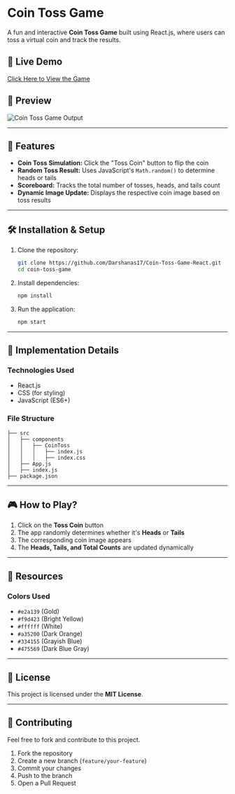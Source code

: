 # Coin Toss Game

A fun and interactive **Coin Toss Game** built using React.js, where users can toss a virtual coin and track the results.

## 🚀 Live Demo
[Click Here to View the Game](https://darshanas17.github.io/Coin-Toss-Game-React/)

## 📸 Preview

![Coin Toss Game Output](https://assets.ccbp.in/frontend/content/react-js/coin-toss-game-output.gif)

---

## 🎯 Features

- **Coin Toss Simulation:** Click the "Toss Coin" button to flip the coin
- **Random Toss Result:** Uses JavaScript's `Math.random()` to determine heads or tails
- **Scoreboard:** Tracks the total number of tosses, heads, and tails count
- **Dynamic Image Update:** Displays the respective coin image based on toss results

---

## 🛠️ Installation & Setup

1. Clone the repository:
   ```sh
   git clone https://github.com/Darshanas17/Coin-Toss-Game-React.git
   cd coin-toss-game
   ```
2. Install dependencies:
   ```sh
   npm install
   ```
3. Run the application:
   ```sh
   npm start
   ```

---

## 📝 Implementation Details

### **Technologies Used**

- React.js
- CSS (for styling)
- JavaScript (ES6+)

### **File Structure**

```
├── src
│   ├── components
│   │   ├── CoinToss
│   │   │   ├── index.js
│   │   │   ├── index.css
│   ├── App.js
│   ├── index.js
├── package.json
```

---

## 🎮 How to Play?

1. Click on the **Toss Coin** button
2. The app randomly determines whether it's **Heads** or **Tails**
3. The corresponding coin image appears
4. The **Heads, Tails, and Total Counts** are updated dynamically

---

## 📂 Resources

### **Colors Used**

- `#e2a139` (Gold)
- `#f9d423` (Bright Yellow)
- `#ffffff` (White)
- `#a35200` (Dark Orange)
- `#334155` (Grayish Blue)
- `#475569` (Dark Blue Gray)

---

## 📜 License

This project is licensed under the **MIT License**.

---

## 🤝 Contributing

Feel free to fork and contribute to this project.

1. Fork the repository
2. Create a new branch (`feature/your-feature`)
3. Commit your changes
4. Push to the branch
5. Open a Pull Request
